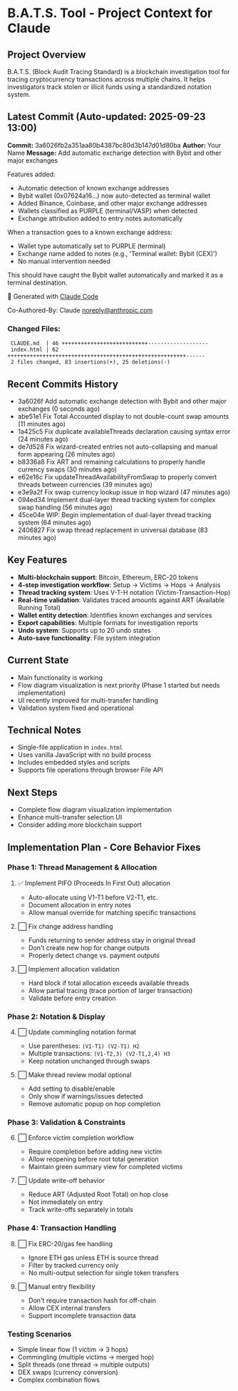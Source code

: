 # B.A.T.S. Tool - Project Context for Claude

## Project Overview
B.A.T.S. (Block Audit Tracing Standard) is a blockchain investigation tool for tracing cryptocurrency transactions across multiple chains. It helps investigators track stolen or illicit funds using a standardized notation system.

## Latest Commit (Auto-updated: 2025-09-23 13:00)

**Commit:** 3a6026fb2a351aa80b4387bc80d3b147d01d80ba
**Author:** Your Name
**Message:** Add automatic exchange detection with Bybit and other major exchanges

Features added:
- Automatic detection of known exchange addresses
- Bybit wallet (0x07624a16...) now auto-detected as terminal wallet
- Added Binance, Coinbase, and other major exchange addresses
- Wallets classified as PURPLE (terminal/VASP) when detected
- Exchange attribution added to entry notes automatically

When a transaction goes to a known exchange address:
- Wallet type automatically set to PURPLE (terminal)
- Exchange name added to notes (e.g., 'Terminal wallet: Bybit (CEX)')
- No manual intervention needed

This should have caught the Bybit wallet automatically and marked it
as a terminal destination.

🤖 Generated with [Claude Code](https://claude.ai/code)

Co-Authored-By: Claude <noreply@anthropic.com>

### Changed Files:
```
 CLAUDE.md  | 46 +++++++++++++++++++++++++++-------------------
 index.html | 62 ++++++++++++++++++++++++++++++++++++++++++++++++++++++++------
 2 files changed, 83 insertions(+), 25 deletions(-)
```

## Recent Commits History

- 3a6026f Add automatic exchange detection with Bybit and other major exchanges (0 seconds ago)
- abe51e1 Fix Total Accounted display to not double-count swap amounts (11 minutes ago)
- 1a425c5 Fix duplicate availableThreads declaration causing syntax error (24 minutes ago)
- de7d528 Fix wizard-created entries not auto-collapsing and manual form appearing (26 minutes ago)
- b8336a8 Fix ART and remaining calculations to properly handle currency swaps (30 minutes ago)
- e62e16c Fix updateThreadAvailabilityFromSwap to properly convert threads between currencies (39 minutes ago)
- e3e9a2f Fix swap currency lookup issue in hop wizard (47 minutes ago)
- 094ed34 Implement dual-layer thread tracking system for complex swap handling (56 minutes ago)
- 45ce04e WIP: Begin implementation of dual-layer thread tracking system (64 minutes ago)
- 2406827 Fix swap thread replacement in universal database (83 minutes ago)

## Key Features
- **Multi-blockchain support**: Bitcoin, Ethereum, ERC-20 tokens
- **4-step investigation workflow**: Setup → Victims → Hops → Analysis
- **Thread tracking system**: Uses V-T-H notation (Victim-Transaction-Hop)
- **Real-time validation**: Validates traced amounts against ART (Available Running Total)
- **Wallet entity detection**: Identifies known exchanges and services
- **Export capabilities**: Multiple formats for investigation reports
- **Undo system**: Supports up to 20 undo states
- **Auto-save functionality**: File system integration

## Current State
- Main functionality is working
- Flow diagram visualization is next priority (Phase 1 started but needs implementation)
- UI recently improved for multi-transfer handling
- Validation system fixed and operational

## Technical Notes
- Single-file application in `index.html`
- Uses vanilla JavaScript with no build process
- Includes embedded styles and scripts
- Supports file operations through browser File API

## Next Steps
- Complete flow diagram visualization implementation
- Enhance multi-transfer selection UI
- Consider adding more blockchain support

## Implementation Plan - Core Behavior Fixes

### Phase 1: Thread Management & Allocation
1. ✅ Implement PIFO (Proceeds In First Out) allocation
   - Auto-allocate using V1-T1 before V2-T1, etc.
   - Document allocation in entry notes
   - Allow manual override for matching specific transactions

2. ⬜ Fix change address handling
   - Funds returning to sender address stay in original thread
   - Don't create new hop for change outputs
   - Properly detect change vs. payment outputs

3. ⬜ Implement allocation validation
   - Hard block if total allocation exceeds available threads
   - Allow partial tracing (trace portion of larger transaction)
   - Validate before entry creation

### Phase 2: Notation & Display
4. ⬜ Update commingling notation format
   - Use parentheses: `(V1-T1) (V2-T1) H2`
   - Multiple transactions: `(V1-T2,3) (V2-T1,2,4) H3`
   - Keep notation unchanged through swaps

5. ⬜ Make thread review modal optional
   - Add setting to disable/enable
   - Only show if warnings/issues detected
   - Remove automatic popup on hop completion

### Phase 3: Validation & Constraints
6. ⬜ Enforce victim completion workflow
   - Require completion before adding new victim
   - Allow reopening before root total generation
   - Maintain green summary view for completed victims

7. ⬜ Update write-off behavior
   - Reduce ART (Adjusted Root Total) on hop close
   - Not immediately on entry
   - Track write-offs separately in totals

### Phase 4: Transaction Handling
8. ⬜ Fix ERC-20/gas fee handling
   - Ignore ETH gas unless ETH is source thread
   - Filter by tracked currency only
   - No multi-output selection for single token transfers

9. ⬜ Manual entry flexibility
   - Don't require transaction hash for off-chain
   - Allow CEX internal transfers
   - Support incomplete transaction data

### Testing Scenarios
- Simple linear flow (1 victim → 3 hops)
- Commingling (multiple victims → merged hop)
- Split threads (one thread → multiple outputs)
- DEX swaps (currency conversion)
- Complex combination flows
